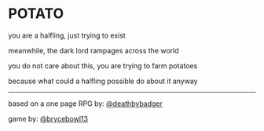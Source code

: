 # POTATO

you are a halfling, just trying to exist

meanwhile, the dark lord rampages across the world

you do not care about this, you are trying to farm potatoes

because what could a halfling possible do about it anyway

---

based on a one page RPG by: [@deathbybadger](https://twitter.com/deathbybadger)

game by: [@brycebowl13](https://twitter.com/brycebowl13)